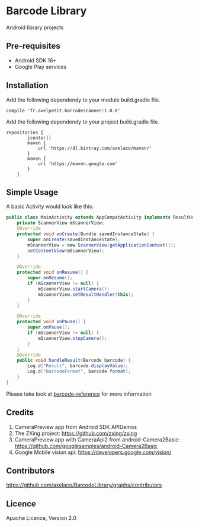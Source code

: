 Barcode Library
============

Android library projects

Pre-requisites
--------------
+ Android SDK 16+
+ Google Play services

Installation
------------

Add the following dependendy to your module build.gradle file.

`compile 'fr.axelpetit.barcodescanner:1.0.0'`

Add the following dependendy to your project build.gradle file.
```
repositories {
        jcenter()
        maven {
            url 'https://dl.bintray.com/axelaco/maven/'
        }
        maven {
            url 'https://maven.google.com'
        }
    }
```

Simple Usage
------------

A basic Activity would look like this:
```java
public class MainActivity extends AppCompatActivity implements ResultHandler {
    private ScannerView mScannerView;
    @Override
    protected void onCreate(Bundle savedInstanceState) {
        super.onCreate(savedInstanceState);
        mScannerView = new ScannerView(getApplicationContext());
        setContentView(mScannerView);
    }

    @Override
    protected void onResume() {
        super.onResume();
        if (mScannerView != null) {
            mScannerView.startCamera();
            mScannerView.setResultHandler(this);
        }
    }

    @Override
    protected void onPause() {
        super.onPause();
        if (mScannerView != null) {
            mScannerView.stopCamera();
        }
    }
    @Override
    public void handleResult(Barcode barcode) {
        Log.d("Result", barcode.displayValue);
        Log.d("BarcodeFormat", barcode.format);
    }
}
```
Please take look at [barcode-reference](https://developers.google.com/android/reference/com/google/android/gms/vision/barcode/Barcode)
for more information

Credits
-------
1. CameraPreview app from Android SDK APIDemos
2. The ZXing project: https://github.com/zxing/zxing
3. CameraPreview app with CameraApi2 from android-Camera2Basic: https://github.com/googlesamples/android-Camera2Basic
4. Google Mobile vision api: https://developers.google.com/vision/

Contributors
------------
https://github.com/axelaco/BarcodeLibrary/graphs/contributors

Licence
-------
Apache Licence, Version 2.0
